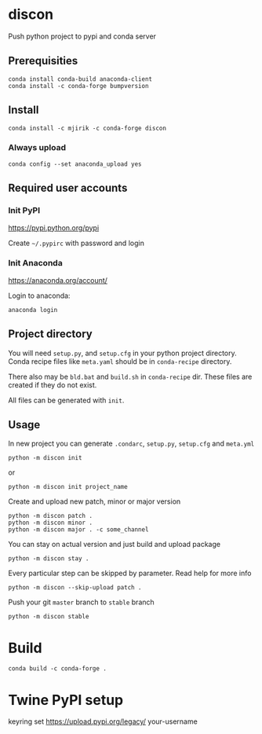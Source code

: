 # discon
Push python project to pypi and conda server

## Prerequisities

    conda install conda-build anaconda-client
    conda install -c conda-forge bumpversion


## Install

    conda install -c mjirik -c conda-forge discon

### Always upload

    conda config --set anaconda_upload yes

## Required user accounts

### Init PyPI

https://pypi.python.org/pypi

Create `~/.pypirc` with password and login

### Init Anaconda

https://anaconda.org/account/

Login to anaconda:

    anaconda login


## Project directory
You will need `setup.py`,  and `setup.cfg` in your python
project directory. Conda recipe files like `meta.yaml` should be in `conda-recipe` directory.
 
There also may be `bld.bat` and `build.sh` in `conda-recipe` dir. These
files are created if they do not exist.

All files can be generated with `init`.




## Usage

In new project you can generate `.condarc`, `setup.py`, `setup.cfg` and `meta.yml`

    python -m discon init
    
or

    python -m discon init project_name

Create and upload new patch, minor or major version

    python -m discon patch .
    python -m discon minor .
    python -m discon major . -c some_channel
    
You can stay on actual version and just build and upload package

    python -m discon stay .
    
Every particular step can be skipped by parameter. Read help for more info


    python -m discon --skip-upload patch . 


Push your git `master` branch to `stable` branch

    python -m discon stable



# Build

    conda build -c conda-forge .
    
    
# Twine PyPI setup 

 keyring set https://upload.pypi.org/legacy/ your-username

